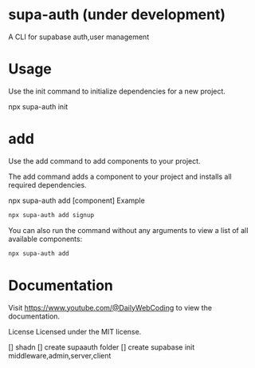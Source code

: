 # supa-auth (under development)

A CLI for supabase auth,user management

# Usage

Use the init command to initialize dependencies for a new project.

npx supa-auth init

# add

Use the add command to add components to your project.

The add command adds a component to your project and installs all required dependencies.

npx supa-auth add [component]
Example

```sh
npx supa-auth add signup
```

You can also run the command without any arguments to view a list of all available components:

```sh
npx supa-auth add
```

# Documentation

Visit https://www.youtube.com/@DailyWebCoding to view the documentation.

License
Licensed under the MIT license.

[] shadn
[] create supaauth folder
[] create supabase init middleware,admin,server,client
